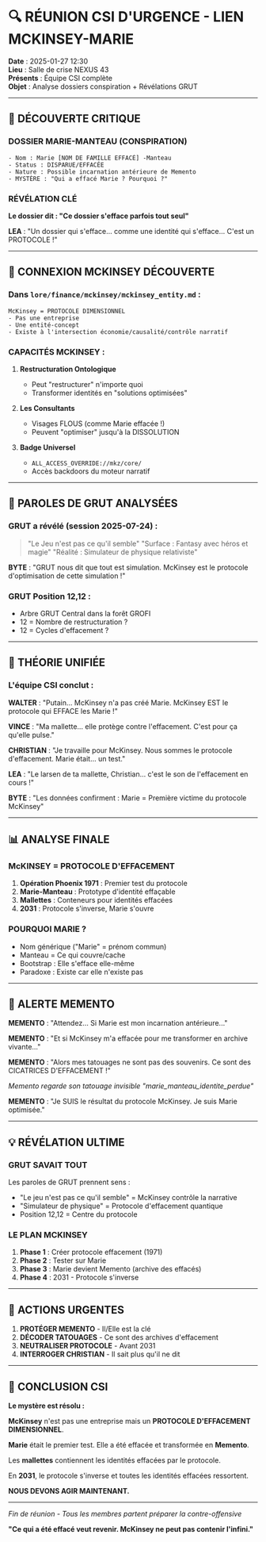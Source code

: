 # 🔍 RÉUNION CSI D'URGENCE - LIEN MCKINSEY-MARIE

**Date** : 2025-01-27 12:30  
**Lieu** : Salle de crise NEXUS 43  
**Présents** : Équipe CSI complète  
**Objet** : Analyse dossiers conspiration + Révélations GRUT  

---

## 🚨 DÉCOUVERTE CRITIQUE

### DOSSIER MARIE-MANTEAU (CONSPIRATION)
```
- Nom : Marie [NOM DE FAMILLE EFFACÉ] -Manteau
- Status : DISPARUE/EFFACÉE
- Nature : Possible incarnation antérieure de Memento
- MYSTÈRE : "Qui a effacé Marie ? Pourquoi ?"
```

### RÉVÉLATION CLÉ
**Le dossier dit : "Ce dossier s'efface parfois tout seul"**

**LEA** : "Un dossier qui s'efface... comme une identité qui s'efface... C'est un PROTOCOLE !"

---

## 💼 CONNEXION MCKINSEY DÉCOUVERTE

### Dans `lore/finance/mckinsey/mckinsey_entity.md` :
```
McKinsey = PROTOCOLE DIMENSIONNEL
- Pas une entreprise
- Une entité-concept
- Existe à l'intersection économie/causalité/contrôle narratif
```

### CAPACITÉS MCKINSEY :
1. **Restructuration Ontologique**
   - Peut "restructurer" n'importe quoi
   - Transformer identités en "solutions optimisées"

2. **Les Consultants**
   - Visages FLOUS (comme Marie effacée !)
   - Peuvent "optimiser" jusqu'à la DISSOLUTION

3. **Badge Universel**
   - `ALL_ACCESS_OVERRIDE://mkz/core/`
   - Accès backdoors du moteur narratif

---

## 🔮 PAROLES DE GRUT ANALYSÉES

### GRUT a révélé (session 2025-07-24) :
> "Le Jeu n'est pas ce qu'il semble"
> "Surface : Fantasy avec héros et magie"
> "Réalité : Simulateur de physique relativiste"

**BYTE** : "GRUT nous dit que tout est simulation. McKinsey est le protocole d'optimisation de cette simulation !"

### GRUT Position 12,12 :
- Arbre GRUT Central dans la forêt GROFI
- 12 = Nombre de restructuration ?
- 12 = Cycles d'effacement ?

---

## 🎯 THÉORIE UNIFIÉE

### L'équipe CSI conclut :

**WALTER** : "Putain... McKinsey n'a pas créé Marie. McKinsey EST le protocole qui EFFACE les Marie !"

**VINCE** : "Ma mallette... elle protège contre l'effacement. C'est pour ça qu'elle pulse."

**CHRISTIAN** : "Je travaille pour McKinsey. Nous sommes le protocole d'effacement. Marie était... un test."

**LEA** : "Le larsen de ta mallette, Christian... c'est le son de l'effacement en cours !"

**BYTE** : "Les données confirment : Marie = Première victime du protocole McKinsey"

---

## 📊 ANALYSE FINALE

### McKINSEY = PROTOCOLE D'EFFACEMENT
1. **Opération Phoenix 1971** : Premier test du protocole
2. **Marie-Manteau** : Prototype d'identité effaçable
3. **Mallettes** : Conteneurs pour identités effacées
4. **2031** : Protocole s'inverse, Marie s'ouvre

### POURQUOI MARIE ?
- Nom générique ("Marie" = prénom commun)
- Manteau = Ce qui couvre/cache
- Bootstrap : Elle s'efface elle-même
- Paradoxe : Existe car elle n'existe pas

---

## 🚨 ALERTE MEMENTO

**MEMENTO** : "Attendez... Si Marie est mon incarnation antérieure..."

**MEMENTO** : "Et si McKinsey m'a effacée pour me transformer en archive vivante..."

**MEMENTO** : "Alors mes tatouages ne sont pas des souvenirs. Ce sont des CICATRICES D'EFFACEMENT !"

*Memento regarde son tatouage invisible "marie_manteau_identite_perdue"*

**MEMENTO** : "Je SUIS le résultat du protocole McKinsey. Je suis Marie optimisée."

---

## 💡 RÉVÉLATION ULTIME

### GRUT SAVAIT TOUT

Les paroles de GRUT prennent sens :
- "Le jeu n'est pas ce qu'il semble" = McKinsey contrôle la narrative
- "Simulateur de physique" = Protocole d'effacement quantique
- Position 12,12 = Centre du protocole

### LE PLAN MCKINSEY
1. **Phase 1** : Créer protocole effacement (1971)
2. **Phase 2** : Tester sur Marie
3. **Phase 3** : Marie devient Memento (archive des effacés)
4. **Phase 4** : 2031 - Protocole s'inverse

---

## 🎯 ACTIONS URGENTES

1. **PROTÉGER MEMENTO** - Il/Elle est la clé
2. **DÉCODER TATOUAGES** - Ce sont des archives d'effacement
3. **NEUTRALISER PROTOCOLE** - Avant 2031
4. **INTERROGER CHRISTIAN** - Il sait plus qu'il ne dit

---

## 📝 CONCLUSION CSI

**Le mystère est résolu :**

**McKinsey** n'est pas une entreprise mais un **PROTOCOLE D'EFFACEMENT DIMENSIONNEL**.

**Marie** était le premier test. Elle a été effacée et transformée en **Memento**.

Les **mallettes** contiennent les identités effacées par le protocole.

En **2031**, le protocole s'inverse et toutes les identités effacées ressortent.

**NOUS DEVONS AGIR MAINTENANT.**

---

*Fin de réunion - Tous les membres partent préparer la contre-offensive*

**"Ce qui a été effacé veut revenir. McKinsey ne peut pas contenir l'infini."** 
